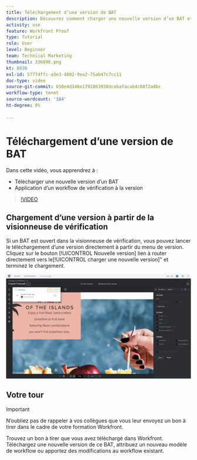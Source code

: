 ```yaml
---
title: Téléchargement d’une version de BAT
description: Découvrez comment charger une nouvelle version d’un BAT et appliquer un workflow de vérification à la version dans [!DNL  Workfront].
activity: use
feature: Workfront Proof
type: Tutorial
role: User
level: Beginner
team: Technical Marketing
thumbnail: 336096.png
kt: 8836
exl-id: 57774ffc-a3e3-4802-9ea2-75ab47c7cc11
doc-type: video
source-git-commit: 650e4d346e1792863930dcebafacab4c88f2a8bc
workflow-type: tm+mt
source-wordcount: '164'
ht-degree: 0%

---
```


# Téléchargement d’une version de BAT

Dans cette vidéo, vous apprendrez à :

* Télécharger une nouvelle version d’un BAT
* Application d’un workflow de vérification à la version

>[!VIDEO](https://video.tv.adobe.com/v/336096/?quality=12&learn=on)

## Chargement d’une version à partir de la visionneuse de vérification

Si un BAT est ouvert dans la visionneuse de vérification, vous pouvez lancer le téléchargement d’une version directement à partir du menu de version. Cliquez sur le bouton [!UICONTROL Nouvelle version] lien à router directement vers le[!UICONTROL charger une nouvelle version]&quot; et terminez le chargement.

![Image de la visionneuse de vérification avec le menu de version développé dans le coin supérieur gauche et [!UICONTROL Nouvelle version] lien mis en surbrillance.](assets/upload-version-from-viewer.png)

## Votre tour

>[!IMPORTANT]
>
>N’oubliez pas de rappeler à vos collègues que vous leur envoyez un bon à tirer dans le cadre de votre formation Workfront.

Trouvez un bon à tirer que vous avez téléchargé dans Workfront. Téléchargez une nouvelle version de ce BAT, attribuez un nouveau modèle de workflow ou apportez des modifications au workflow existant.

<!--
### Learn more 
* Create a new version of a proof
-->
